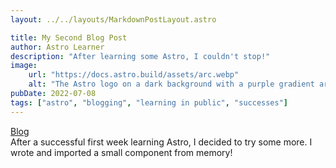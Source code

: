 ```yaml
---
layout: ../../layouts/MarkdownPostLayout.astro

title: My Second Blog Post
author: Astro Learner
description: "After learning some Astro, I couldn't stop!"
image:
    url: "https://docs.astro.build/assets/arc.webp"
    alt: "The Astro logo on a dark background with a purple gradient arc."
pubDate: 2022-07-08
tags: ["astro", "blogging", "learning in public", "successes"]
---
```

<a href="/blog/">Blog</a><br/>
After a successful first week learning Astro, I decided to try some more. I wrote and imported a small component from memory!